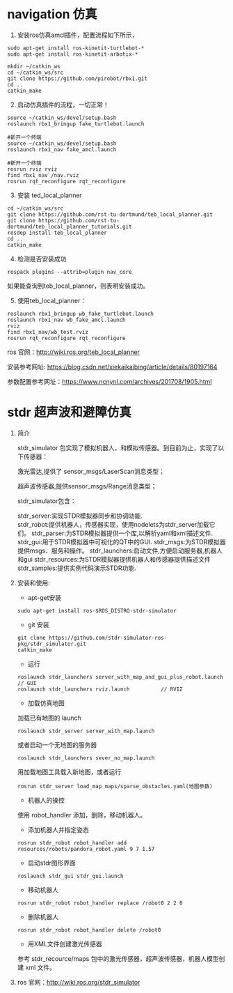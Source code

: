 # navigation 仿真

1. 安装ros仿真amcl插件，配置流程如下所示，

```
sudo apt-get install ros-kinetit-turtlebot-* 
sudo apt-get install ros-kinetit-arbotix-*

mkdir ~/catkin_ws
cd ~/catkin_ws/src
git clone https://github.com/pirobot/rbx1.git 
cd ..
catkin_make  
```

2. 启动仿真插件的流程，一切正常！

```
source ~/catkin_ws/devel/setup.bash           
roslaunch rbx1_bringup fake_turtlebot.launch

#新开一个终端
source ~/catkin_ws/devel/setup.bash  
roslaunch rbx1_nav fake_amcl.launch

#新开一个终端
rosrun rviz rviz 
find rbx1_nav`/nav.rviz
rosrun rqt_reconfigure rqt_reconfigure
```

3. 安装 ted_local_planner

~~~
cd ~/catkin_ws/src
git clone https://github.com/rst-tu-dortmund/teb_local_planner.git
git clone https://github.com/rst-tu-dortmund/teb_local_planner_tutorials.git
rosdep install teb_local_planner
cd ..
catkin_make 
~~~

4. 检测是否安装成功

~~~
rospack plugins --attrib=plugin nav_core 
~~~

 如果能查询到teb_local_planner，则表明安装成功。

5. 使用teb_local_planner：

```
roslaunch rbx1_bringup wb_fake_turtlebot.launch
roslaunch rbx1_nav wb_fake_amcl.launch
rviz 
find rbx1_nav/wb_test.rviz
rosrun rqt_reconfigure rqt_reconfigure
```



ros 官网：http://wiki.ros.org/teb_local_planner

安装参考网址: https://blog.csdn.net/xiekaikaibing/article/details/80197164

参数配置参考网址：https://www.ncnynl.com/archives/201708/1905.html



# stdr 超声波和避障仿真

1. 简介

   stdr_simulator 包实现了模拟机器人，和模拟传感器。到目前为止，实现了以下传感器：

   激光雷达,提供了 sensor_msgs/LaserScan消息类型；

   超声波传感器,提供sensor_msgs/Range消息类型；

   stdr_simulator包含：

   stdr_server:实现STDR模拟器同步和协调功能.     
   stdr_robot:提供机器人，传感器实现，使用nodelets为stdr_server加载它们。
   stdr_parser:为STDR模拟器提供一个库,以解析yaml和xml描述文件.
   stdr_gui:用于STDR模拟器中可视化的QT中的GUI.
   stdr_msgs:为STDR模拟器提供msgs、服务和操作。
   stdr_launchers:启动文件,方便启动服务器,机器人和gui
   stdr_resources:为STDR模拟器提供机器人和传感器提供描述文件
   stdr_samples:提供实例代码演示STDR功能.

2. 安装和使用:

   * apt-get安装

   ~~~
   sudo apt-get install ros-$ROS_DISTRO-stdr-simulator
   ~~~

   * git 安装

   ~~~
   git clone https://github.com/stdr-simulator-ros-pkg/stdr_simulator.git
   catkin_make
   ~~~

   * 运行

   ~~~
   roslaunch stdr_launchers server_with_map_and_gui_plus_robot.launch  // GUI
   roslaunch stdr_launchers rviz.launch          // RVIZ
   ~~~

   * 加载仿真地图

   加载已有地图的 launch

   ~~~
   roslaunch stdr_server server_with_map.launch
   ~~~

   或者启动一个无地图的服务器

   ~~~
   roslaunch stdr_launchers sever_no_map.launch
   ~~~

   用加载地图工具载入新地图，或者运行

   ~~~
   rosrun stdr_server load_map maps/sparse_obstacles.yaml(地图参数)
   ~~~

   * 机器人的操控

   使用 robot_handler 添加，删除，移动机器人。

   * 添加机器人并指定姿态

   ~~~
   rosrun stdr_robot robot_handler add resources/robots/pandora_robot.yaml 9 7 1.57
   ~~~

   * 启动stdr图形界面

   ~~~
   roslaunch stdr_gui stdr_gui.launch
   ~~~

   * 移动机器人

   ~~~
   rosrun stdr_robot robot_handler replace /robot0 2 2 0
   ~~~

   * 删除机器人

   ~~~
   rosrun stdr_robot robot_handler delete /robot0
   ~~~

   * 用XML文件创建激光传感器

   参考 stdr_recource/maps 包中的激光传感器，超声波传感器，机器人模型创建 xml 文件。

3. ros 官网：http://wiki.ros.org/stdr_simulator

